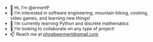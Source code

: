 - 👋 Hi, I’m @ermertP
- 👀 I’m interested in software engineering, mountain biking, cooking, video games, and learning new things! 
- 🌱 I’m currently learning Python and discrete mathematics
- 💞️ I’m looking to collaborate on any type of project! 
- 📫 Reach me at phoebeermert@gmail.com

<!---
ermertP/ermertP is a ✨ special ✨ repository because its `README.md` (this file) appears on your GitHub profile.
You can click the Preview link to take a look at your changes.
--->
